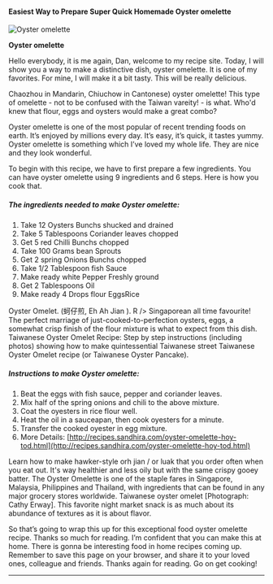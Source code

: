            

#### Easiest Way to Prepare Super Quick Homemade Oyster omelette

![Oyster omelette](https://img-global.cpcdn.com/recipes/629029ff15b9084f/751x532cq70/oyster-omelette-recipe-main-photo.jpg)

**Oyster omelette**

Hello everybody, it is me again, Dan, welcome to my recipe site. Today, I will show you a way to make a distinctive dish, oyster omelette. It is one of my favorites. For mine, I will make it a bit tasty. This will be really delicious.

Chaozhou in Mandarin, Chiuchow in Cantonese) oyster omelette! This type of omelette - not to be confused with the Taiwan vareity! - is what. Who'd knew that flour, eggs and oysters would make a great combo?

Oyster omelette is one of the most popular of recent trending foods on earth. It’s enjoyed by millions every day. It’s easy, it’s quick, it tastes yummy. Oyster omelette is something which I’ve loved my whole life. They are nice and they look wonderful.

To begin with this recipe, we have to first prepare a few ingredients. You can have oyster omelette using 9 ingredients and 6 steps. Here is how you cook that.

##### The ingredients needed to make Oyster omelette:

1.  Take 12 Oysters Bunchs shucked and drained
2.  Take 5 Tablespoons Coriander leaves chopped
3.  Get 5 red Chilli Bunchs chopped
4.  Take 100 Grams bean Sprouts
5.  Get 2 spring Onions Bunchs chopped
6.  Take 1/2 Tablespoon fish Sauce
7.  Make ready white Pepper Freshly ground
8.  Get 2 Tablespoons Oil
9.  Make ready 4 Drops flour EggsRice

Oyster Omelet. (蚵仔煎, Eh Ah Jian ). R /> Singaporean all time favourite! The perfect marriage of just-cooked-to-perfection oysters, eggs, a somewhat crisp finish of the flour mixture is what to expect from this dish. Taiwanese Oyster Omelet Recipe: Step by step instructions (including photos) showing how to make quintessential Taiwanese street Taiwanese Oyster Omelet recipe (or Taiwanese Oyster Pancake).

##### Instructions to make Oyster omelette:

1.  Beat the eggs with fish sauce, pepper and coriander leaves.
2.  Mix half of the spring onions and chili to the above mixture.
3.  Coat the oyesters in rice flour well.
4.  Heat the oil in a sauceapan, then cook oyesters for a minute.
5.  Transfer the cooked oyester in egg mixture.
6.  More Details: [http://recipes.sandhira.com/oyster-omelette-hoy-tod.html](http://recipes.sandhira.com/oyster-omelette-hoy-tod.html)

Learn how to make hawker-style orh jian / or luak that you order often when you eat out. It's way healthier and less oily but with the same crispy gooey batter. The Oyster Omelette is one of the staple fares in Singapore, Malaysia, Philippines and Thailand, with ingredients that can be found in any major grocery stores worldwide. Taiwanese oyster omelet \[Photograph: Cathy Erway\]. This favorite night market snack is as much about its abundance of textures as it is about flavor.

So that’s going to wrap this up for this exceptional food oyster omelette recipe. Thanks so much for reading. I’m confident that you can make this at home. There is gonna be interesting food in home recipes coming up. Remember to save this page on your browser, and share it to your loved ones, colleague and friends. Thanks again for reading. Go on get cooking!

* * *